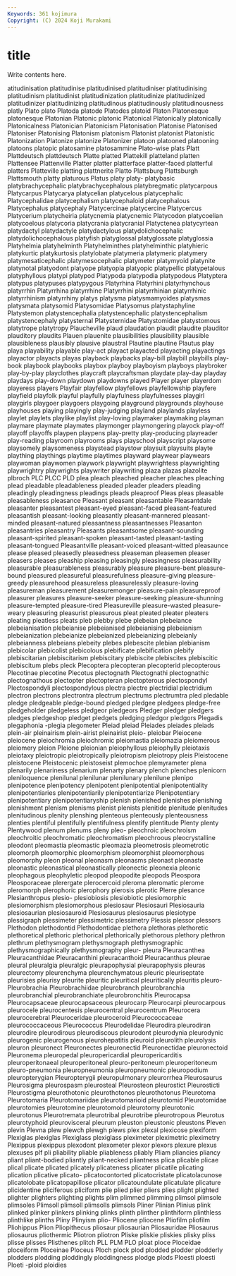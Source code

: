 ```yaml
---
Keywords: 361 kojimura
Copyright: (C) 2024 Koji Murakami
---
```


# title

Write contents here.



atitudinisation platitudinise platitudinised platitudiniser platitudinising platitudinism platitudinist platitudinization platitudinize platitudinized
platitudinizer platitudinizing platitudinous platitudinously platitudinousness platly Plato plato Platoda platode
Platodes platoid Platon Platonesque platonesque Platonian Platonic platonic Platonical Platonically
platonically Platonicalness Platonician Platonicism Platonisation Platonise Platonised Platoniser Platonising Platonism
platonism Platonist platonist Platonistic Platonization Platonize platonize Platonizer platoon platooned
platooning platoons platopic platosamine platosammine Plato-wise plats Platt Plattdeutsch plattdeutsch
Platte platted Plattekill platteland platten Plattensee Plattenville Platter platter platterface
platter-faced platterful platters Platteville platting plattnerite Platto Plattsburg Plattsburgh Plattsmouth
platty platurous Platus platy platy- platybasic platybrachycephalic platybrachycephalous platybregmatic platycarpous
Platycarpus Platycarya platycelian platycelous platycephalic Platycephalidae platycephalism platycephaloid platycephalous Platycephalus
platycephaly Platycercinae platycercine Platycercus Platycerium platycheiria platycnemia platycnemic Platycodon platycoelian
platycoelous platycoria platycrania platycranial Platyctenea platycyrtean platydactyl platydactyle platydactylous platydolichocephalic
platydolichocephalous platyfish platyglossal platyglossate platyglossia Platyhelmia platyhelminth Platyhelminthes platyhelminthic platyhieric
platykurtic platykurtosis platylobate platymeria platymeric platymery platymesaticephalic platymesocephalic platymeter platymyoid
platynite platynotal platyodont platyope platyopia platyopic platypellic platypetalous platyphyllous platypi
platypod Platypoda platypodia platypodous Platyptera platypus platypuses platypygous Platyrhina Platyrhini
platyrhynchous platyrrhin Platyrrhina platyrrhine Platyrrhini platyrrhinian platyrrhinic platyrrhinism platyrrhiny platys
platysma platysmamyoides platysmas platysmata platysomid Platysomidae Platysomus platystaphyline Platystemon platystencephalia
platystencephalic platystencephalism platystencephaly platysternal Platysternidae Platystomidae platystomous platytrope platytropy Plaucheville
plaud plaudation plaudit plaudite plauditor plauditory plaudits Plauen plauenite plausibilities
plausibility plausible plausibleness plausibly plausive plaustral Plautine plautine Plautus play
playa playability playable play-act playact playacted playacting playactings playactor playacts
playas playback playbacks play-bill playbill playbills play-book playbook playbooks playbox
playboy playboyism playboys playbroker play-by-play playclothes playcraft playcraftsman playdate play-day
playday playdays play-down playdown playdowns played Player player playerdom playeress
players Playfair playfellow playfellows playfellowship playfere playfield playfolk playful playfully
playfulness playfulnesses playgirl playgirls playgoer playgoers playgoing playground playgrounds playhouse
playhouses playing playingly play-judging playland playlands playless playlet playlets playlike
playlist play-loving playmaker playmaking playman playmare playmate playmates playmonger playmongering
playock play-off playoff playoffs playpen playpens play-pretty play-producing playreader play-reading
playroom playrooms plays playschool playscript playsome playsomely playsomeness playstead playstow
playsuit playsuits playte plaything playthings playtime playtimes playward playwear playwears
playwoman playwomen playwork playwright playwrightess playwrighting playwrightry playwrights playwriter playwriting
plaza plazas plazolite plbroch PLC PLCC PLD plea pleach pleached
pleacher pleaches pleaching plead pleadable pleadableness pleaded pleader pleaders pleading
pleadingly pleadingness pleadings pleads pleaproof Pleas pleas pleasable pleasableness pleasance
Pleasant pleasant pleasantable Pleasantdale pleasanter pleasantest pleasant-eyed pleasant-faced pleasant-featured pleasantish
pleasant-looking pleasantly pleasant-mannered pleasant-minded pleasant-natured pleasantness pleasantnesses Pleasanton pleasantries pleasantry
Pleasants pleasantsome pleasant-sounding pleasant-spirited pleasant-spoken pleasant-tasted pleasant-tasting pleasant-tongued Pleasantville pleasant-voiced
pleasant-witted pleasaunce please pleased pleasedly pleasedness pleaseman pleasemen pleaser pleasers
pleases pleaship pleasing pleasingly pleasingness pleasurability pleasurable pleasurableness pleasurably pleasure
pleasure-bent pleasure-bound pleasured pleasureful pleasurefulness pleasure-giving pleasure-greedy pleasurehood pleasureless pleasurelessly
pleasure-loving pleasureman pleasurement pleasuremonger pleasure-pain pleasureproof pleasurer pleasures pleasure-seeker pleasure-seeking
pleasure-shunning pleasure-tempted pleasure-tired Pleasureville pleasure-wasted pleasure-weary pleasuring pleasurist pleasurous pleat
pleated pleater pleaters pleating pleatless pleats pleb plebby plebe plebeian
plebeiance plebeianisation plebeianise plebeianised plebeianising plebeianism plebeianization plebeianize plebeianized plebeianizing
plebeianly plebeianness plebeians plebeity plebes plebescite plebian plebianism plebicolar plebicolist
plebicolous plebificate plebification plebify plebiscitarian plebiscitarism plebiscitary plebiscite plebiscites plebiscitic
plebiscitum plebs pleck Plecoptera plecopteran plecopterid plecopterous Plecotinae plecotine Plecotus
plectognath Plectognathi plectognathic plectognathous plectopter plectopteran plectopterous plectospondyl Plectospondyli plectospondylous
plectra plectre plectridial plectridium plectron plectrons plectrontra plectrum plectrums plectrumtra
pled pledable pledge pledgeable pledge-bound pledged pledgee pledgees pledge-free pledgeholder
pledgeless pledgeor pledgeors Pledger pledger pledgers pledges pledgeshop pledget pledgets
pledging pledgor pledgors Plegadis plegaphonia -plegia plegometer Pleiad pleiad Pleiades
pleiades pleiads plein-air pleinairism plein-airist pleinairist pleio- pleiobar Pleiocene pleiocene
pleiochromia pleiochromic pleiomastia pleiomazia pleiomerous pleiomery pleion Pleione pleionian pleiophyllous
pleiophylly pleiotaxis pleiotaxy pleiotropic pleiotropically pleiotropism pleiotropy pleis Pleistocene pleistocene
Pleistocenic pleistoseist plemochoe plemyrameter plena plenarily plenariness plenarium plenarty plenary
plench plenches plenicorn pleniloquence plenilunal plenilunar plenilunary plenilune plenipo plenipotence
plenipotency plenipotent plenipotential plenipotentiality plenipotentiaries plenipotentiarily plenipotentiarize Plenipotentiary plenipotentiary plenipotentiaryship
plenish plenished plenishes plenishing plenishment plenism plenisms plenist plenists plenitide
plenitude plenitudes plenitudinous plenity plenshing plenteous plenteously plenteousness plenties plentiful
plentifully plentifulness plentify plentitude Plenty plenty Plentywood plenum plenums pleny
pleo- pleochroic pleochroism pleochroitic pleochromatic pleochromatism pleochroous pleocrystalline pleodont pleomastia
pleomastic pleomazia pleometrosis pleometrotic pleomorph pleomorphic pleomorphism pleomorphist pleomorphous pleomorphy
pleon pleonal pleonasm pleonasms pleonast pleonaste pleonastic pleonastical pleonastically pleonectic
pleonexia pleonic pleophagous pleophyletic pleopod pleopodite pleopods Pleospora Pleosporaceae plerergate
plerocercoid pleroma pleromatic plerome pleromorph plerophoric plerophory plerosis plerotic Plerre
plesance Plesianthropus plesio- plesiobiosis plesiobiotic plesiomorphic plesiomorphism plesiomorphous plesiosaur Plesiosauri
Plesiosauria plesiosaurian plesiosauroid Plesiosaurus plesiosaurus plesiotype plessigraph plessimeter plessimetric plessimetry
Plessis plessor plessors Plethodon plethodontid Plethodontidae plethora plethoras plethoretic plethoretical
plethoric plethorical plethorically plethorous plethory plethron plethrum plethysmogram plethysmograph plethysmographic
plethysmographically plethysmography pleur- pleura Pleuracanthea Pleuracanthidae Pleuracanthini pleuracanthoid Pleuracanthus pleurae
pleural pleuralgia pleuralgic pleurapophysial pleurapophysis pleuras pleurectomy pleurenchyma pleurenchymatous pleuric
pleuriseptate pleurisies pleurisy pleurite pleuritic pleuritical pleuritically pleuritis pleuro- Pleurobrachia
Pleurobrachiidae pleurobranch pleurobranchia pleurobranchial pleurobranchiate pleurobronchitis Pleurocapsa Pleurocapsaceae pleurocapsaceous pleurocarp
Pleurocarpi pleurocarpous pleurocele pleurocentesis pleurocentral pleurocentrum Pleurocera pleurocerebral Pleuroceridae pleuroceroid
Pleurococcaceae pleurococcaceous Pleurococcus Pleurodelidae Pleurodira pleurodiran pleurodire pleurodirous pleurodiscous pleurodont
pleurodynia pleurodynic pleurogenic pleurogenous pleurohepatitis pleuroid pleurolith pleurolysis pleuron pleuronect
Pleuronectes pleuronectid Pleuronectidae pleuronectoid Pleuronema pleuropedal pleuropericardial pleuropericarditis pleuroperitonaeal pleuroperitoneal
pleuro-peritoneum pleuroperitoneum pleuro-pneumonia pleuropneumonia pleuropneumonic pleuropodium pleuropterygian Pleuropterygii pleuropulmonary pleurorrhea
Pleurosaurus Pleurosigma pleurospasm pleurosteal Pleurosteon pleurostict Pleurosticti Pleurostigma pleurothotonic pleurothotonos
pleurothotonus Pleurotoma Pleurotomaria Pleurotomariidae pleurotomarioid pleurotomid Pleurotomidae pleurotomies pleurotomine pleurotomoid
pleurotomy pleurotonic pleurotonus Pleurotremata pleurotribal pleurotribe pleurotropous Pleurotus pleurotyphoid pleurovisceral
pleurum pleuston pleustonic pleustons Pleven plevin Plevna plew plewch plewgh
plews plex plexal plexicose plexiform Plexiglas plexiglas Plexiglass plexiglass pleximeter
pleximetric pleximetry Plexippus plexippus plexodont plexometer plexor plexors plexure plexus
plexuses plf pli pliability pliable pliableness pliably Pliam pliancies pliancy
pliant pliant-bodied pliantly pliant-necked pliantness plica plicable plicae plical plicate
plicated plicately plicateness plicater plicatile plicating plication plicative plicato- plicatocontorted
plicatocristate plicatolacunose plicatolobate plicatopapillose plicator plicatoundulate plicatulate plicature plicidentine pliciferous
pliciform plie plied plier pliers plies plight plighted plighter plighters
plighting plights plim plimmed plimming plimsol plimsole plimsoles Plimsoll plimsoll
plimsolls plimsols Pliner Plinian Plinius plink plinked plinker plinkers plinking
plinks plinth plinther plinthiform plinthless plinthlike plinths Pliny Plinyism plio-
Pliocene pliocene Pliofilm pliofilm Pliohippus Plion Pliopithecus pliosaur pliosaurian Pliosauridae
Pliosaurus pliosaurus pliothermic Pliotron pliotron Pliske pliskie pliskies plisky pliss
plisse plisses Plisthenes plitch PLL PLM PLO ploat ploce Ploceidae
ploceiform Ploceinae Ploceus Ploch plock plod plodded plodder plodderly plodders
plodding ploddingly ploddingness plodge plods Ploesti ploesti Ploeti -ploid ploidies
